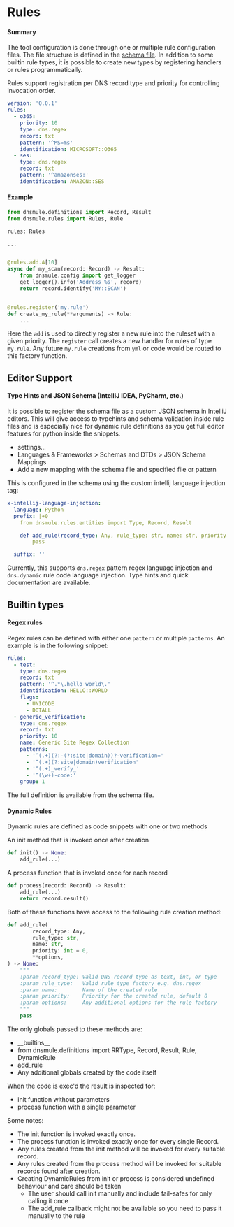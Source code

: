 # Rules

#### Summary

The tool configuration is done through one or multiple rule configuration files. The file structure is defined in the
[schema file](rules-schema.yml). In addition to some builtin rule types, it is possible to create new types by
registering handlers or rules programmatically.

Rules support registration per DNS record type and priority for controlling invocation order.

```yaml
version: '0.0.1'
rules:
  - o365:
    priority: 10
    type: dns.regex
    record: txt
    pattern: '^MS=ms'
    identification: MICROSOFT::O365
  - ses:
    type: dns.regex
    record: txt
    pattern: '^amazonses:'
    identification: AMAZON::SES
```

#### Example

```python
from dnsmule.definitions import Record, Result
from dnsmule.rules import Rules, Rule

rules: Rules

...


@rules.add.A[10]
async def my_scan(record: Record) -> Result:
    from dnsmule.config import get_logger
    get_logger().info('Address %s', record)
    return record.identify('MY::SCAN')


@rules.register('my.rule')
def create_my_rule(**arguments) -> Rule:
    ...
```

Here the `add` is used to directly register a new rule into the ruleset with a given priority. The `register` call
creates a new handler for rules of type `my.rule`. Any future `my.rule` creations from `yml` or code would be routed to
this factory function.

## Editor Support

#### Type Hints and JSON Schema (IntelliJ IDEA, PyCharm, etc.)

It is possible to register the schema file as a custom JSON schema in IntelliJ editors.
This will give access to typehints and schema validation inside rule files and is especially nice for dynamic rule
definitions as you get full editor features for python inside the snippets.

- settings...
- Languages & Frameworks > Schemas and DTDs > JSON Schema Mappings
- Add a new mapping with the schema file and specified file or pattern

This is configured in the schema using the custom intellij language injection tag:

```yml
x-intellij-language-injection:
  language: Python
  prefix: |+0
    from dnsmule.rules.entities import Type, Record, Result

    def add_rule(record_type: Any, rule_type: str, name: str, priority: int = 0, **options) -> None:
        pass

  suffix: ''
```

Currently, this supports `dns.regex` pattern regex language injection and `dns.dynamic` rule code language injection.
Type hints and quick documentation are available.

## Builtin types

#### Regex rules

Regex rules can be defined with either one `pattern` or multiple `patterns`.
An example is in the following snippet:

```yml
rules:
  - test:
    type: dns.regex
    record: txt
    pattern: '^.*\.hello_world\.'
    identification: HELLO::WORLD
    flags:
      - UNICODE
      - DOTALL
  - generic_verification:
    type: dns.regex
    record: txt
    priority: 10
    name: Generic Site Regex Collection
    patterns:
      - '^(.+)(?:-(?:site|domain))?-verification='
      - '^(.+)(?:site|domain)verification'
      - '^(.+)_verify_'
      - '^(\w+)-code:'
    group: 1
```

The full definition is available from the schema file.

#### Dynamic Rules

Dynamic rules are defined as code snippets with one or two methods

An init method that is invoked once after creation

```python
def init() -> None:
    add_rule(...)
```

A process function that is invoked once for each record

```python
def process(record: Record) -> Result:
    add_rule(...)
    return record.result()
```

Both of these functions have access to the following rule creation method:

```python
def add_rule(
        record_type: Any,
        rule_type: str,
        name: str,
        priority: int = 0,
        **options,
) -> None:
    """
    :param record_type: Valid DNS record type as text, int, or type
    :param rule_type:   Valid rule type factory e.g. dns.regex
    :param name:        Name of the created rule
    :param priority:    Priority for the created rule, default 0
    :param options:     Any additional options for the rule factory
    """
    pass
```

The only globals passed to these methods are:

- \_\_builtins\_\_
- from dnsmule.definitions import RRType, Record, Result, Rule, DynamicRule
- add_rule
- Any additional globals created by the code itself

When the code is exec'd the result is inspected for:

- init function without parameters
- process function with a single parameter

Some notes:

- The init function is invoked exactly once.
- The process function is invoked exactly once for every single Record.
- Any rules created from the init method will be invoked for every suitable record.
- Any rules created from the process method will be invoked for suitable records found after creation.
- Creating DynamicRules from init or process is considered undefined behaviour and care should be taken
    - The user should call init manually and include fail-safes for only calling it once
    - The add_rule callback might not be available so you need to pass it manually to the rule